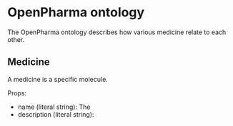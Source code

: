 # OpenPharma ontology

The OpenPharma ontology describes how various medicine relate to each other.

## Medicine

A medicine is a specific molecule.

Props:

- name (literal string): The
- description (literal string):

###
